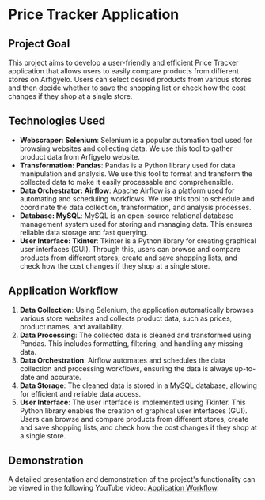 # Price Tracker Application

## Project Goal

This project aims to develop a user-friendly and efficient Price Tracker application that allows users to easily compare products from different stores on Arfigyelo. Users can select desired products from various stores and then decide whether to save the shopping list or check how the cost changes if they shop at a single store.

## Technologies Used

- **Webscraper: Selenium**: Selenium is a popular automation tool used for browsing websites and collecting data. We use this tool to gather product data from Arfigyelo website.
- **Transformation: Pandas**: Pandas is a Python library used for data manipulation and analysis. We use this tool to format and transform the collected data to make it easily processable and comprehensible.
- **Data Orchestrator: Airflow**: Apache Airflow is a platform used for automating and scheduling workflows. We use this tool to schedule and coordinate the data collection, transformation, and analysis processes.
- **Database: MySQL**: MySQL is an open-source relational database management system used for storing and managing data. This ensures reliable data storage and fast querying.
- **User Interface: Tkinter**: Tkinter is a Python library for creating graphical user interfaces (GUI). Through this, users can browse and compare products from different stores, create and save shopping lists, and check how the cost changes if they shop at a single store.

## Application Workflow

1. **Data Collection**: Using Selenium, the application automatically browses various store websites and collects product data, such as prices, product names, and availability.
2. **Data Processing**: The collected data is cleaned and transformed using Pandas. This includes formatting, filtering, and handling any missing data.
3. **Data Orchestration**: Airflow automates and schedules the data collection and processing workflows, ensuring the data is always up-to-date and accurate.
4. **Data Storage**: The cleaned data is stored in a MySQL database, allowing for efficient and reliable data access.
5. **User Interface**: The user interface is implemented using Tkinter. This Python library enables the creation of graphical user interfaces (GUI). Users can browse and compare products from different stores, create and save shopping lists, and check how the cost changes if they shop at a single store.

## Demonstration

A detailed presentation and demonstration of the project's functionality can be viewed in the following YouTube video: [Application Workflow](https://youtu.be/Ktty0BKLczk).
